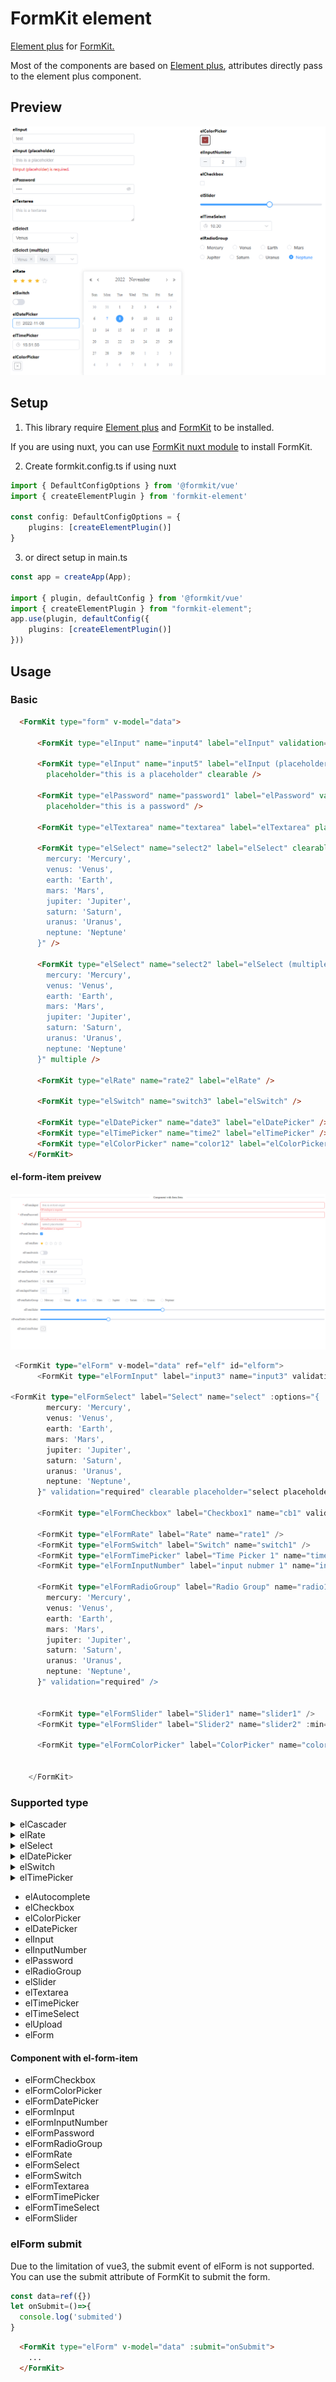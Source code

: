 # FormKit element

<a href="https://element-plus.org/">Element plus</a> for <a href="https://formkit.com/">FormKit.</a>

Most of the components are based on <a href="https://element-plus.org/">Element plus</a>, attributes directly pass to the element plus component.


## Preview

<img src="https://raw.githubusercontent.com/mathsgod/formkit-element/main/preview/ui.png" alt="preview" />

## Setup

1. This library require <a href="https://element-plus.org/">Element plus</a> and <a href="https://formkit.com/">FormKit</a> to be installed.

If you are using nuxt, you can use <a href="https://formkit.com/essentials/installation">FormKit nuxt module</a> to install FormKit.


2. Create formkit.config.ts if using nuxt
```typescript
import { DefaultConfigOptions } from '@formkit/vue'
import { createElementPlugin } from 'formkit-element'

const config: DefaultConfigOptions = {
    plugins: [createElementPlugin()]
}
```

3. or direct setup in main.ts
```typescript
const app = createApp(App);

import { plugin, defaultConfig } from '@formkit/vue'
import { createElementPlugin } from "formkit-element";
app.use(plugin, defaultConfig({
    plugins: [createElementPlugin()]
}))
```

## Usage

### Basic

```html
  <FormKit type="form" v-model="data">

      <FormKit type="elInput" name="input4" label="elInput" validation="required" />

      <FormKit type="elInput" name="input5" label="elInput (placeholder)" validation="required"
        placeholder="this is a placeholder" clearable />

      <FormKit type="elPassword" name="password1" label="elPassword" validation="required" show-password clearable
        placeholder="this is a password" />

      <FormKit type="elTextarea" name="textarea" label="elTextarea" placeholder="this is a textarea" />

      <FormKit type="elSelect" name="select2" label="elSelect" clearable :options="{
        mercury: 'Mercury',
        venus: 'Venus',
        earth: 'Earth',
        mars: 'Mars',
        jupiter: 'Jupiter',
        saturn: 'Saturn',
        uranus: 'Uranus',
        neptune: 'Neptune'
      }" />

      <FormKit type="elSelect" name="select2" label="elSelect (multiple)" :options="{
        mercury: 'Mercury',
        venus: 'Venus',
        earth: 'Earth',
        mars: 'Mars',
        jupiter: 'Jupiter',
        saturn: 'Saturn',
        uranus: 'Uranus',
        neptune: 'Neptune'
      }" multiple />

      <FormKit type="elRate" name="rate2" label="elRate" />

      <FormKit type="elSwitch" name="switch3" label="elSwitch" />

      <FormKit type="elDatePicker" name="date3" label="elDatePicker" />
      <FormKit type="elTimePicker" name="time2" label="elTimePicker" />
      <FormKit type="elColorPicker" name="color12" label="elColorPicker" />
    </FormKit>
```




#### el-form-item preivew

<img src="https://raw.githubusercontent.com/mathsgod/formkit-element/main/preview/formItem.png" alt="preview" />


```typescript
 <FormKit type="elForm" v-model="data" ref="elf" id="elform">
      <FormKit type="elFormInput" label="input3" name="input3" validation="required" placeholder="testing3" clearable />

<FormKit type="elFormSelect" label="Select" name="select" :options="{
        mercury: 'Mercury',
        venus: 'Venus',
        earth: 'Earth',
        mars: 'Mars',
        jupiter: 'Jupiter',
        saturn: 'Saturn',
        uranus: 'Uranus',
        neptune: 'Neptune',
      }" validation="required" clearable placeholder="select placeholder" filterable multiple />

      <FormKit type="elFormCheckbox" label="Checkbox1" name="cb1" validation="required" />

      <FormKit type="elFormRate" label="Rate" name="rate1" />
      <FormKit type="elFormSwitch" label="Switch" name="switch1" />
      <FormKit type="elFormTimePicker" label="Time Picker 1" name="time_picker_1" />
      <FormKit type="elFormInputNumber" label="input nubmer 1" name="input_number_1" />

      <FormKit type="elFormRadioGroup" label="Radio Group" name="radio1" :options="{
        mercury: 'Mercury',
        venus: 'Venus',
        earth: 'Earth',
        mars: 'Mars',
        jupiter: 'Jupiter',
        saturn: 'Saturn',
        uranus: 'Uranus',
        neptune: 'Neptune',
      }" validation="required" />


      <FormKit type="elFormSlider" label="Slider1" name="slider1" />
      <FormKit type="elFormSlider" label="Slider2" name="slider2" :min="100" :max="200" :step="2" />

      <FormKit type="elFormColorPicker" label="ColorPicker" name="color1" />


    </FormKit>
```


### Supported type
<details>
  <summary>elCascader</summary>
<img src="https://raw.githubusercontent.com/mathsgod/formkit-element/main/preview/elCascader.png"/>
</details>

<details>
  <summary>elRate</summary>
<img src="https://raw.githubusercontent.com/mathsgod/formkit-element/main/preview/elRate.png"/>

```html
<FormKit type="form" v-model="data">
    <FormKit type="elFormRate" label="elFormRate" name="rate" />

    <FormKit type="elRate" label="elRate" name="rate" help="help text" />

    <FormKit type="elRate" label="elRate" name="rate" :texts="['oops', 'disappointed', 'normal', 'good', 'great']"
        show-text />

    <FormKit type="elRate" label="elRate (allow-half)" name="rate_half" allow-half />
</FormKit>
```

</details>

<details>
  <summary>elSelect</summary>
  <img src="https://raw.githubusercontent.com/mathsgod/formkit-element/main/preview/elSelect.png"/>

Custom template of select options
```html
<script setup>
import { ref } from "vue";
const data = ref({});
   
const cities = [
    {
        value: 'Beijing',
        label: 'Beijing',
    },
    {
        value: 'Shanghai',
        label: 'Shanghai',
    },
    {
        value: 'Nanjing',
        label: 'Nanjing',
    },
    {
        value: 'Chengdu',
        label: 'Chengdu',
    },
    {
        value: 'Shenzhen',
        label: 'Shenzhen',
    },
    {
        value: 'Guangzhou',
        label: 'Guangzhou',
    },
]

</script>
<template>
  <FormKit type="elSelect" label="select (Custom template)" name="input1" :options="cities">
      <template #option="{ item }">
          <span style="float: left">{{ item.label }}</span>
          <span style="
              float: right;
              color: var(--el-text-color-secondary);
              font-size: 13px;
              ">{{ item.value }}
          </span>
      </template>
  </FormKit>
<template>
```

</details>

<details>
  <summary>elDatePicker</summary>  
<img src="https://raw.githubusercontent.com/mathsgod/formkit-element/main/preview/elDatePicker.png"/>
</details>


<details>
  <summary>elSwitch</summary>  
<img src="https://raw.githubusercontent.com/mathsgod/formkit-element/main/preview/elSwitch.png"/>

```html
    <FormKit type="group" v-model="data">
        <FormKit type="elSwitch" label="elSwitch" name="switch1" />
        <FormKit type="elSwitch" label="elSwitch (size)" name="switch2" size="large" />
        <FormKit type="elSwitch" name="swtich3" active-text="Pay by month" inactive-text="Pay by year" />
    </FormKit>
```

</details>

<details>
  <summary>elTimePicker</summary>
<img src="https://raw.githubusercontent.com/mathsgod/formkit-element/main/preview/elTimePicker.png"/>

```html
<FormKit type="group" v-model="data">
  <FormKit type="elTimePicker" label="elTimePicker" name="time1" />
  <FormKit type="elTimePicker" label="elTimePicker (range)" name="time2" is-range />
</FormKit>
```

</details>


- elAutocomplete
- elCheckbox
- elColorPicker
- elDatePicker
- elInput
- elInputNumber
- elPassword
- elRadioGroup
- elSlider
- elTextarea 
- elTimePicker
- elTimeSelect
- elUpload
- elForm



#### Component with el-form-item
- elFormCheckbox
- elFormColorPicker
- elFormDatePicker
- elFormInput
- elFormInputNumber
- elFormPassword
- elFormRadioGroup
- elFormRate
- elFormSelect
- elFormSwitch
- elFormTextarea
- elFormTimePicker
- elFormTimeSelect
- elFormSlider


### elForm submit

Due to the limitation of vue3, the submit event of elForm is not supported. You can use the submit attribute of FormKit to submit the form.

```typescript
const data=ref({})
let onSubmit=()=>{
  console.log('submited')
}

```

```html
  <FormKit type="elForm" v-model="data" :submit="onSubmit">
    ...   
  </FormKit>
```





